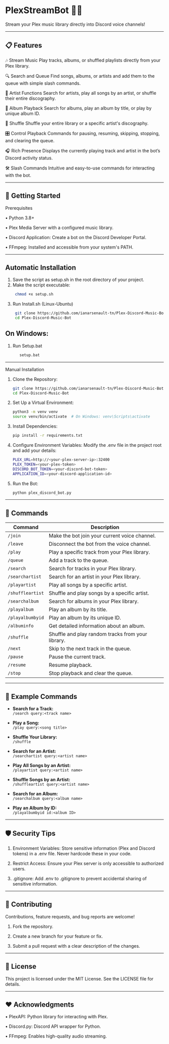 # PlexStreamBot 🎵🤖
Stream your Plex music library directly into Discord voice channels!
________________________________________
## 📋 Features
🎶 Stream Music
Play tracks, albums, or shuffled playlists directly from your Plex library.

🔍 Search and Queue
Find songs, albums, or artists and add them to the queue with simple slash commands.

🎤 Artist Functions
Search for artists, play all songs by an artist, or shuffle their entire discography.

📀 Album Playback
Search for albums, play an album by title, or play by unique album ID.

🔀 Shuffle
Shuffle your entire library or a specific artist's discography.

🎛️ Control Playback
Commands for pausing, resuming, skipping, stopping, and clearing the queue.

🎧 Rich Presence
Displays the currently playing track and artist in the bot’s Discord activity status.

🛠️ Slash Commands
Intuitive and easy-to-use commands for interacting with the bot.
________________________________________
## 🚀 Getting Started
Prerequisites

•	Python 3.8+

•	Plex Media Server with a configured music library.

•	Discord Application: Create a bot on the Discord Developer Portal.

•	FFmpeg: Installed and accessible from your system's PATH.
________________________________________
## Automatic Installation
1. Save the script as setup.sh in the root directory of your project.
2. Make the script executable:
   ```sh
    chmod +x setup.sh
    ```
3. Run Install.sh (Linux-Ubuntu)
   ```sh
    git clone https://github.com/ianarsenault-tn/Plex-Discord-Music-Bot.git
    cd Plex-Discord-Music-Bot
    ```
  ## On Windows:
1. Run Setup.bat
   ```sh
      setup.bat
    ```
________________________________________
Manual Installation
1.	Clone the Repository:
    ```sh
    git clone https://github.com/ianarsenault-tn/Plex-Discord-Music-Bot.git
    cd Plex-Discord-Music-Bot
    ```
2.	Set Up a Virtual Environment:
    ```sh
    python3 -m venv venv
    source venv/bin/activate  # On Windows: venv\Scripts\activate
    ```
3.	Install Dependencies:
    ```sh
    pip install -r requirements.txt
    ```
4.	Configure Environment Variables: Modify the .env file in the project root and add your details:
    ```sh
    PLEX_URL=http://<your-plex-server-ip>:32400
    PLEX_TOKEN=<your-plex-token>
    DISCORD_BOT_TOKEN=<your-discord-bot-token>
    APPLICATION_ID=<your-discord-application-id>
    ```
5.	Run the Bot:
    ```sh
    python plex_discord_bot.py
    ```
________________________________________
## 🔧 Commands

| Command             | Description                                       |
|---------------------|---------------------------------------------------|
| `/join`             | Make the bot join your current voice channel.     |
| `/leave`            | Disconnect the bot from the voice channel.        |
| `/play`             | Play a specific track from your Plex library.     |
| `/queue`            | Add a track to the queue.                         |
| `/search`           | Search for tracks in your Plex library.           |
| `/searchartist`     | Search for an artist in your Plex library.        |
| `/playartist`       | Play all songs by a specific artist.              |
| `/shuffleartist`    | Shuffle and play songs by a specific artist.      |
| `/searchalbum`      | Search for albums in your Plex library.           |
| `/playalbum`        | Play an album by its title.                       |
| `/playalbumbyid`    | Play an album by its unique ID.                   |
| `/albuminfo`        | Get detailed information about an album.          |
| `/shuffle`          | Shuffle and play random tracks from your library. |
| `/next`             | Skip to the next track in the queue.              |
| `/pause`            | Pause the current track.                          |
| `/resume`           | Resume playback.                                  |
| `/stop`             | Stop playback and clear the queue.                |

________________________________________
## 🎵 Example Commands

- **Search for a Track:**  
  `/search query:<track name>`

- **Play a Song:**  
  `/play query:<song title>`

- **Shuffle Your Library:**  
  `/shuffle`

- **Search for an Artist:**  
  `/searchartist query:<artist name>`

- **Play All Songs by an Artist:**  
  `/playartist query:<artist name>`

- **Shuffle Songs by an Artist:**  
  `/shuffleartist query:<artist name>`

- **Search for an Album:**  
  `/searchalbum query:<album name>`

- **Play an Album by ID:**  
  `/playalbumbyid id:<album ID>`
________________________________________
## 🛡️ Security Tips

1.	Environment Variables:
Store sensitive information (Plex and Discord tokens) in a .env file. Never hardcode these in your code.

2.	Restrict Access:
Ensure your Plex server is only accessible to authorized users.

3.	.gitignore:
Add .env to .gitignore to prevent accidental sharing of sensitive information.
________________________________________
## 🌟 Contributing

Contributions, feature requests, and bug reports are welcome!

1.	Fork the repository.

2.	Create a new branch for your feature or fix.

3.	Submit a pull request with a clear description of the changes.
________________________________________
## 📜 License
This project is licensed under the MIT License. See the LICENSE file for details.
________________________________________
## ❤️ Acknowledgments

•	PlexAPI: Python library for interacting with Plex.

•	Discord.py: Discord API wrapper for Python.

•	FFmpeg: Enables high-quality audio streaming.
